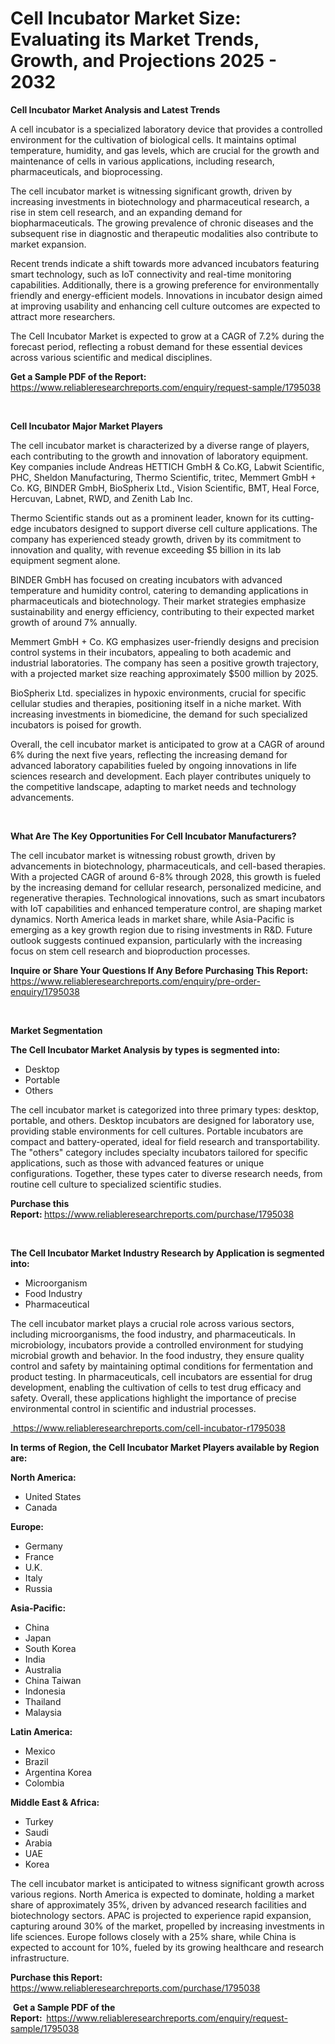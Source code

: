 <p><h1>Cell Incubator Market Size: Evaluating its Market Trends, Growth, and Projections 2025 - 2032</h1></p><p><strong>Cell Incubator Market Analysis and Latest Trends</strong></p>
<p><p>A cell incubator is a specialized laboratory device that provides a controlled environment for the cultivation of biological cells. It maintains optimal temperature, humidity, and gas levels, which are crucial for the growth and maintenance of cells in various applications, including research, pharmaceuticals, and bioprocessing. </p><p>The cell incubator market is witnessing significant growth, driven by increasing investments in biotechnology and pharmaceutical research, a rise in stem cell research, and an expanding demand for biopharmaceuticals. The growing prevalence of chronic diseases and the subsequent rise in diagnostic and therapeutic modalities also contribute to market expansion. </p><p>Recent trends indicate a shift towards more advanced incubators featuring smart technology, such as IoT connectivity and real-time monitoring capabilities. Additionally, there is a growing preference for environmentally friendly and energy-efficient models. Innovations in incubator design aimed at improving usability and enhancing cell culture outcomes are expected to attract more researchers. </p><p>The Cell Incubator Market is expected to grow at a CAGR of 7.2% during the forecast period, reflecting a robust demand for these essential devices across various scientific and medical disciplines.</p></p>
<p><strong>Get a Sample PDF of the Report:&nbsp;</strong> <a href="https://www.reliableresearchreports.com/enquiry/request-sample/1795038?utm_campaign=3027&utm_medium=2&utm_source=Github&utm_content=ia&utm_term=13042025&utm_id=cell-incubator">https://www.reliableresearchreports.com/enquiry/request-sample/1795038</a></p>
<p>&nbsp;</p>
<p><strong>Cell Incubator Major Market Players</strong></p>
<p><p>The cell incubator market is characterized by a diverse range of players, each contributing to the growth and innovation of laboratory equipment. Key companies include Andreas HETTICH GmbH & Co.KG, Labwit Scientific, PHC, Sheldon Manufacturing, Thermo Scientific, tritec, Memmert GmbH + Co. KG, BINDER GmbH, BioSpherix Ltd., Vision Scientific, BMT, Heal Force, Hercuvan, Labnet, RWD, and Zenith Lab Inc.</p><p>Thermo Scientific stands out as a prominent leader, known for its cutting-edge incubators designed to support diverse cell culture applications. The company has experienced steady growth, driven by its commitment to innovation and quality, with revenue exceeding $5 billion in its lab equipment segment alone.</p><p>BINDER GmbH has focused on creating incubators with advanced temperature and humidity control, catering to demanding applications in pharmaceuticals and biotechnology. Their market strategies emphasize sustainability and energy efficiency, contributing to their expected market growth of around 7% annually.</p><p>Memmert GmbH + Co. KG emphasizes user-friendly designs and precision control systems in their incubators, appealing to both academic and industrial laboratories. The company has seen a positive growth trajectory, with a projected market size reaching approximately $500 million by 2025.</p><p>BioSpherix Ltd. specializes in hypoxic environments, crucial for specific cellular studies and therapies, positioning itself in a niche market. With increasing investments in biomedicine, the demand for such specialized incubators is poised for growth.</p><p>Overall, the cell incubator market is anticipated to grow at a CAGR of around 6% during the next five years, reflecting the increasing demand for advanced laboratory capabilities fueled by ongoing innovations in life sciences research and development. Each player contributes uniquely to the competitive landscape, adapting to market needs and technology advancements.</p></p>
<p>&nbsp;</p>
<p><strong>What Are The Key Opportunities For Cell Incubator Manufacturers?</strong></p>
<p><p>The cell incubator market is witnessing robust growth, driven by advancements in biotechnology, pharmaceuticals, and cell-based therapies. With a projected CAGR of around 6-8% through 2028, this growth is fueled by the increasing demand for cellular research, personalized medicine, and regenerative therapies. Technological innovations, such as smart incubators with IoT capabilities and enhanced temperature control, are shaping market dynamics. North America leads in market share, while Asia-Pacific is emerging as a key growth region due to rising investments in R&D. Future outlook suggests continued expansion, particularly with the increasing focus on stem cell research and bioproduction processes.</p></p>
<p><strong>Inquire or Share Your Questions If Any Before Purchasing This Report:</strong> <a href="https://www.reliableresearchreports.com/enquiry/pre-order-enquiry/1795038?utm_campaign=3027&utm_medium=2&utm_source=Github&utm_content=ia&utm_term=13042025&utm_id=cell-incubator">https://www.reliableresearchreports.com/enquiry/pre-order-enquiry/1795038</a></p>
<p>&nbsp;</p>
<p><strong>Market Segmentation</strong></p>
<p><strong>The Cell Incubator Market Analysis by types is segmented into:</strong></p>
<p><ul><li>Desktop</li><li>Portable</li><li>Others</li></ul></p>
<p><p>The cell incubator market is categorized into three primary types: desktop, portable, and others. Desktop incubators are designed for laboratory use, providing stable environments for cell cultures. Portable incubators are compact and battery-operated, ideal for field research and transportability. The "others" category includes specialty incubators tailored for specific applications, such as those with advanced features or unique configurations. Together, these types cater to diverse research needs, from routine cell culture to specialized scientific studies.</p></p>
<p><strong>Purchase this Report:&nbsp;</strong><a href="https://www.reliableresearchreports.com/purchase/1795038?utm_campaign=3027&utm_medium=2&utm_source=Github&utm_content=ia&utm_term=13042025&utm_id=cell-incubator">https://www.reliableresearchreports.com/purchase/1795038</a></p>
<p>&nbsp;</p>
<p><strong>The Cell Incubator Market Industry Research by Application is segmented into:</strong></p>
<p><ul><li>Microorganism</li><li>Food Industry</li><li>Pharmaceutical</li></ul></p>
<p><p>The cell incubator market plays a crucial role across various sectors, including microorganisms, the food industry, and pharmaceuticals. In microbiology, incubators provide a controlled environment for studying microbial growth and behavior. In the food industry, they ensure quality control and safety by maintaining optimal conditions for fermentation and product testing. In pharmaceuticals, cell incubators are essential for drug development, enabling the cultivation of cells to test drug efficacy and safety. Overall, these applications highlight the importance of precise environmental control in scientific and industrial processes.</p></p>
<p><a href="https://www.reliableresearchreports.com/cell-incubator-r1795038?utm_campaign=3027&utm_medium=2&utm_source=Github&utm_content=ia&utm_term=13042025&utm_id=cell-incubator">&nbsp;https://www.reliableresearchreports.com/cell-incubator-r1795038</a></p>
<p><strong>In terms of Region, the Cell Incubator Market Players available by Region are:</strong></p>
<p>
    <p> <strong> North America: </strong>
        <ul>
            <li>United States</li>
            <li>Canada</li>
        </ul>
        </p> 
    <p> <strong> Europe: </strong>
        <ul>
            <li>Germany</li>
            <li>France</li>
            <li>U.K.</li>
            <li>Italy</li>
            <li>Russia</li>
        </ul>
        </p> 
    <p> <strong> Asia-Pacific: </strong>
        <ul>
            <li>China</li>
            <li>Japan</li>
            <li>South Korea</li>
            <li>India</li>
            <li>Australia</li>
            <li>China Taiwan</li>
            <li>Indonesia</li>
            <li>Thailand</li>
            <li>Malaysia</li>
        </ul>
        </p> 
    <p> <strong> Latin America: </strong>
        <ul>
            <li>Mexico</li>
            <li>Brazil</li>
            <li>Argentina Korea</li>
            <li>Colombia</li>
        </ul>
        </p> 
    <p> <strong> Middle East & Africa: </strong>
        <ul>
            <li>Turkey</li>
            <li>Saudi</li>
            <li>Arabia</li>
            <li>UAE</li>
            <li>Korea</li>
        </ul>
    </p>
    </p>
<p><p>The cell incubator market is anticipated to witness significant growth across various regions. North America is expected to dominate, holding a market share of approximately 35%, driven by advanced research facilities and biotechnology sectors. APAC is projected to experience rapid expansion, capturing around 30% of the market, propelled by increasing investments in life sciences. Europe follows closely with a 25% share, while China is expected to account for 10%, fueled by its growing healthcare and research infrastructure.</p></p>
<p><strong>Purchase this Report: </strong><a href="https://www.reliableresearchreports.com/purchase/1795038?utm_campaign=3027&utm_medium=2&utm_source=Github&utm_content=ia&utm_term=13042025&utm_id=cell-incubator">https://www.reliableresearchreports.com/purchase/1795038</a></p>
<p>&nbsp;<strong>Get a Sample PDF of the Report:&nbsp;&nbsp;</strong><a href="https://www.reliableresearchreports.com/enquiry/request-sample/1795038?utm_campaign=3027&utm_medium=2&utm_source=Github&utm_content=ia&utm_term=13042025&utm_id=cell-incubator">https://www.reliableresearchreports.com/enquiry/request-sample/1795038</a></p>
<p><strong></strong></p>
<p><p></p><p></p><p></p></p>